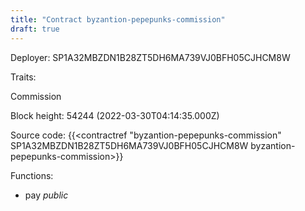 ```yaml
---
title: "Contract byzantion-pepepunks-commission"
draft: true
---
```

Deployer: SP1A32MBZDN1B28ZT5DH6MA739VJ0BFH05CJHCM8W

Traits:
 
Commission


Block height: 54244 (2022-03-30T04:14:35.000Z)

Source code: {{<contractref "byzantion-pepepunks-commission" SP1A32MBZDN1B28ZT5DH6MA739VJ0BFH05CJHCM8W byzantion-pepepunks-commission>}}

Functions:

* pay _public_
